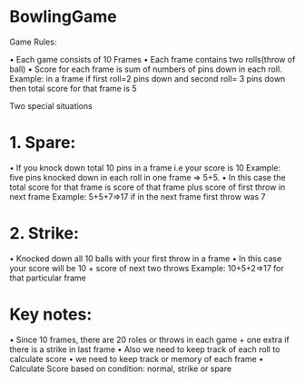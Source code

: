 # BowlingGame

Game Rules:

•	Each game consists of 10 Frames
•	Each frame contains two rolls(throw of ball)
•	Score for each frame is sum of numbers of pins down in each roll. 
Example: in a frame if first roll=2 pins down and second roll= 3 pins down then total score for that frame is 5

Two special situations

# 1.	Spare:

•	If you knock down total 10 pins in a frame i.e your score is 10 
Example: five pins knocked down in each roll in one frame =>  5+5.
•	In this case the total score for that frame is score of that frame plus score of first throw in next frame
Example: 5+5+7=>17 if in the next frame first throw was 7

# 2.	Strike: 

•	Knocked down all 10 balls with your first throw in a frame
•	In this case your score will be 10 + score of next two throws
Example: 10+5+2=>17 for that particular frame

# Key notes:
•	Since 10 frames, there are 20 roles or throws in each game + one extra if there is a strike in last frame
•	Also we need to keep track of each roll to calculate score
•	we need to keep track or memory of each frame
•	Calculate Score based on condition: normal, strike or spare

